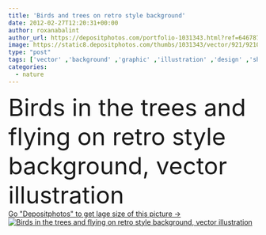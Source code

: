 ```yaml
---
title: 'Birds and trees on retro style background'
date: 2012-02-27T12:20:31+00:00
author: roxanabalint
author_url: https://depositphotos.com/portfolio-1031343.html?ref=64678756
image: https://static8.depositphotos.com/thumbs/1031343/vector/921/9210433/api_thumb_450.jpg?forcejpeg=true
type: "post"
tags: ['vector' ,'background' ,'graphic' ,'illustration' ,'design' ,'shapes' ,'season' ,'seasonal' ,'outdoors' ,'nature' ,'spring' ,'leaves' ,'flying' ,'life' ,'natural' ,'pattern' ,'black' ,'style' ,'foliage' ,'retro' ,'animals' ,'trees' ,'cool' ,'ecology' ,'forest' ,'wallpaper' ,'wild' ,'branches' ,'flight' ,'vegetation' ,'birds' ,'silhouettes' ,'wings' ]
categories: 
  - nature
---
```

<div aling="center">
            <font size="60"> Birds in the trees and flying on retro style background, vector illustration</font>   
</div>
<div>
    <a href='https://static8.depositphotos.com/thumbs/1031343/vector/921/9210433/api_thumb_450.jpg?forcejpeg=true?ref=64678756' target=_blank > Go "Depositphotos" to get lage size of this picture ->
        <img href='https://static8.depositphotos.com/thumbs/1031343/vector/921/9210433/api_thumb_450.jpg?forcejpeg=true?ref=64678756' src='https://static8.depositphotos.com/1031343/921/v/950/depositphotos_9210433-stock-illustration-birds-and-trees-on-retro.jpg?forcejpeg=true' alt='Birds in the trees and flying on retro style background, vector illustration' >
    </a>
</div>
